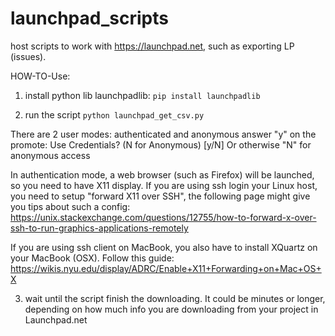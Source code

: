 # launchpad_scripts
host scripts to work with https://launchpad.net, such as exporting LP (issues).

HOW-TO-Use:
1. install python lib launchpadlib: 
```pip install launchpadlib```

2. run the script
```python launchpad_get_csv.py```

There are 2 user modes: authenticated and anonymous answer "y" on the promote:
Use Credentials? (N for Anonymous) [y/N]
Or otherwise "N" for anonymous access

In authentication mode, a web browser (such as Firefox) will be launched, so you need to have X11 display. 
If you are using ssh login your Linux host, you need to setup "forward X11 over SSH", the following page 
might give you tips about such a config: 
https://unix.stackexchange.com/questions/12755/how-to-forward-x-over-ssh-to-run-graphics-applications-remotely

If you are using ssh client on MacBook, you also have to install XQuartz on your MacBook (OSX).
Follow this guide: https://wikis.nyu.edu/display/ADRC/Enable+X11+Forwarding+on+Mac+OS+X

3. wait until the script finish the downloading. It could be minutes or longer, depending on how much info you
are downloading from your project in Launchpad.net

